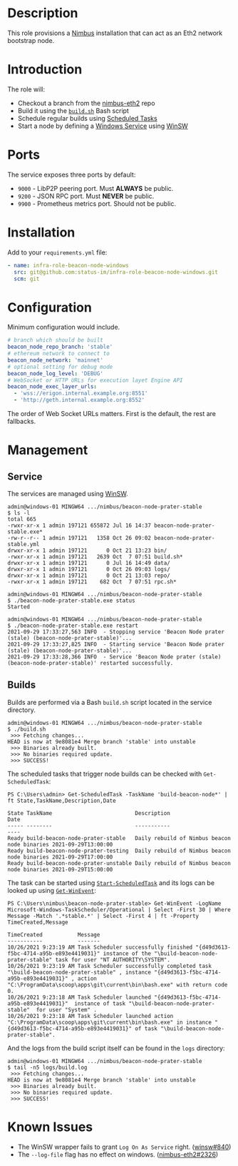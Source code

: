 # Description

This role provisions a [Nimbus](https://nimbus.team/) installation that can act as an Eth2 network bootstrap node.

# Introduction

The role will:

* Checkout a branch from the [nimbus-eth2](https://github.com/status-im/nimbus-eth2) repo
* Build it using the [`build.sh`](./templates/build.sh.j2) Bash script
* Schedule regular builds using [Scheduled Tasks](https://en.wikipedia.org/wiki/Windows_Task_Scheduler)
* Start a node by defining a [Windows Service](https://en.wikipedia.org/wiki/Windows_service) using [WinSW](https://github.com/winsw/winsw)

# Ports

The service exposes three ports by default:

* `9000` - LibP2P peering port. Must __ALWAYS__ be public.
* `9200` - JSON RPC port. Must __NEVER__ be public.
* `9900` - Prometheus metrics port. Should not be public.

# Installation

Add to your `requirements.yml` file:
```yaml
- name: infra-role-beacon-node-windows
  src: git@github.com:status-im/infra-role-beacon-node-windows.git
  scm: git
```

# Configuration

Minimum configuration would include.
```yaml
# branch which should be built
beacon_node_repo_branch: 'stable'
# ethereum network to connect to
beacon_node_network: 'mainnet'
# optional setting for debug mode
beacon_node_log_level: 'DEBUG'
# WebSocket or HTTP URLs for execution layet Engine API
beacon_node_exec_layer_urls:
  - 'wss://erigon.internal.example.org:8551'
  - 'http://geth.internal.example.org:8552'
```
The order of Web Socket URLs matters. First is the default, the rest are fallbacks.

# Management

## Service

The services are managed using [WinSW](https://github.com/winsw/winsw).
```
admin@windows-01 MINGW64 .../nimbus/beacon-node-prater-stable                                                                                     
$ ls -l                                                                                                                                           
total 665                                                                                                                                         
-rwxr-xr-x 1 admin 197121 655872 Jul 16 14:37 beacon-node-prater-stable.exe*                                                                      
-rw-r--r-- 1 admin 197121   1358 Oct 26 09:02 beacon-node-prater-stable.yml                                                                       
drwxr-xr-x 1 admin 197121      0 Oct 21 13:23 bin/                                                                                                
-rwxr-xr-x 1 admin 197121   2639 Oct  7 07:51 build.sh*                                                                                           
drwxr-xr-x 1 admin 197121      0 Jul 16 14:49 data/                                                                                               
drwxr-xr-x 1 admin 197121      0 Oct 26 09:03 logs/                                                                                               
drwxr-xr-x 1 admin 197121      0 Oct 21 13:03 repo/                                                                                               
-rwxr-xr-x 1 admin 197121    682 Oct  7 07:51 rpc.sh*

admin@windows-01 MINGW64 .../nimbus/beacon-node-prater-stable                                                                                                                                                                                                                                         
$ ./beacon-node-prater-stable.exe status                                                                                                                                                                                                                                                              
Started                                                                                                                                                                                                                                                                                               
                                                                                                                                                                                                                                                                                                      
admin@windows-01 MINGW64 .../nimbus/beacon-node-prater-stable                                                                                                                                                                                                                                         
$ ./beacon-node-prater-stable.exe restart                                                                                                                                                                                                                                                             
2021-09-29 17:33:27,563 INFO  - Stopping service 'Beacon Node prater (stale) (beacon-node-prater-stable)'...                                                                                                                                                                                       
2021-09-29 17:33:27,825 INFO  - Starting service 'Beacon Node prater (stale) (beacon-node-prater-stable)'...                                                                                                                                                                                       
2021-09-29 17:33:28,366 INFO  - Service 'Beacon Node prater (stale) (beacon-node-prater-stable)' restarted successfully.  
```

## Builds

Builds are performed via a Bash `build.sh` script located in the service directory.
```
admin@windows-01 MINGW64 .../nimbus/beacon-node-prater-stable                                                                                     
$ ./build.sh                                                                                                                                      
 >>> Fetching changes...                                                                                                                          
HEAD is now at 9e8081e4 Merge branch 'stable' into unstable                                                                                       
 >>> Binaries already built.                                                                                                                      
 >>> No binaries required update.                                                                                                                 
 >>> SUCCESS!
```
The scheduled tasks that trigger node builds can be checked with `Get-ScheduledTask`:
```log
PS C:\Users\admin> Get-ScheduledTask -TaskName 'build-beacon-node*' | ft State,TaskName,Description,Date                                                                                                                                                                                              
                                                                                                         
State TaskName                          Description                                  Date                                                                                                                                                                                                             
----- --------                          -----------                                  ----                                                                                                                                                                                                             
Ready build-beacon-node-prater-stable   Daily rebuild of Nimbus beacon node binaries 2021-09-29T13:00:00                                                                                                                                                                                              
Ready build-beacon-node-prater-testing  Daily rebuild of Nimbus beacon node binaries 2021-09-29T17:00:00                                                                                                                                                                                              
Ready build-beacon-node-prater-unstable Daily rebuild of Nimbus beacon node binaries 2021-09-29T15:00:00
```
The task can be started using [`Start-ScheduledTask`](https://docs.microsoft.com/en-us/powershell/module/scheduledtasks/start-scheduledtask) and its logs can be looked up using [`Get-WinEvent`](https://docs.microsoft.com/en-us/powershell/module/microsoft.powershell.diagnostics/get-winevent):
```log
PS C:\Users\nimbus\beacon-node-prater-stable> Get-WinEvent -LogName Microsoft-Windows-TaskScheduler/Operational | Select -First 30 | Where Message -Match '.*stable.*' | Select -First 4 | ft -Property TimeCreated,Message

TimeCreated           Message
-----------           -------
10/26/2021 9:23:19 AM Task Scheduler successfully finished "{d49d3613-f5bc-4714-a95b-e893e4419031}" instance of the "\build-beacon-node-prater-stable" task for user "NT AUTHORITY\SYSTEM".
10/26/2021 9:23:19 AM Task Scheduler successfully completed task "\build-beacon-node-prater-stable" , instance "{d49d3613-f5bc-4714-a95b-e893e4419031}" , action "C:\ProgramData\scoop\apps\git\current\bin\bash.exe" with return code 0.
10/26/2021 9:23:18 AM Task Scheduler launched "{d49d3613-f5bc-4714-a95b-e893e4419031}"  instance of task "\build-beacon-node-prater-stable"  for user "System" .
10/26/2021 9:23:18 AM Task Scheduler launched action "C:\ProgramData\scoop\apps\git\current\bin\bash.exe" in instance "{d49d3613-f5bc-4714-a95b-e893e4419031}" of task "\build-beacon-node-prater-stable".
```

And the logs from the build script itself can be found in the `logs` directory:
```
admin@windows-01 MINGW64 .../nimbus/beacon-node-prater-stable                                                                                     
$ tail -n5 logs/build.log                                                                                                                              
 >>> Fetching changes...                                                                                                                          
HEAD is now at 9e8081e4 Merge branch 'stable' into unstable                                                                                       
 >>> Binaries already built.                                                                                                                      
 >>> No binaries required update.                                                                                                                 
 >>> SUCCESS!  
```

# Known Issues

* The WinSW wrapper fails to grant `Log On As Service` right. ([winsw#840](https://github.com/winsw/winsw/issues/840))
* The `--log-file` flag has no effect on windows. ([nimbus-eth2#2326](https://github.com/status-im/nimbus-eth2/issues/2326))
